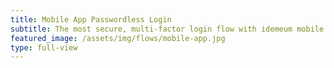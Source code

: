 ```yaml
---
title: Mobile App Passwordless Login
subtitle: The most secure, multi-factor login flow with idemeum mobile app.<br><button type="button" class="btn btn-icon btn-3 btn-primary mt-3 fixed-width1" onclick="idemeum.signin()"><span class="btn-inner--icon"><i class="fas fa-mobile"></i></span><span class="btn-inner--text">Try mobile app login</span></button><a href="https://docs.idemeum.com/overview/loginapp/" target="_blank"><button type="button" class="btn btn-outline-white mt-3">Docs</button></a>
featured_image: /assets/img/flows/mobile-app.jpg
type: full-view
---
```

<script src="https://kit.fontawesome.com/db82ff0024.js" crossorigin="anonymous"></script>
<script type="text/javascript" src="https://code.jquery.com/jquery-3.4.1.min.js"></script>
<script src="https://asset.idemeum.com/webapp/SDK/idemeum.js"></script>

<script type="text/javascript">
    var oidc = {};
    // Initialize Idemeum sdk with with client ID
    var idemeum = new IdemeumManager(
        {
            clientId: 'c1d84ad4-9442-11eb-a8b3-0242ac130003',
            onSuccess: function (signinResponse) {
                // Fetch OIDC Token from the signin response
                oidc = signinResponse.oidc;
				window.open("/loggedin.html?idToken="+ oidc.idToken, "_self")
				
            },
            onError: function (errorResponse) {
                
            }
        });

    function validateToken() {
        // use OIDC token received in sign in response to get user approved claims
        idemeum.getUserClaims(oidc).then(function (userClaimsResponse) {
            //fetch user approved claims from JSON response
        }).catch(function (errorResponse) {

        });
    }
</script>
        